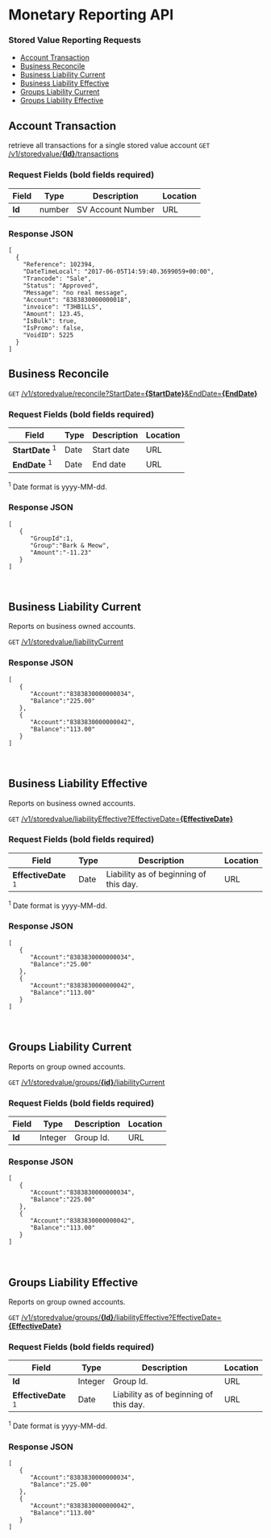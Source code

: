 
# Monetary Reporting API

### Stored Value Reporting Requests
* [Account Transaction](#account-transaction)
* [Business Reconcile](#business-reconcile)
* [Business Liability Current](#business-liability-current)
* [Business Liability Effective](#business-liability-effective)
* [Groups Liability Current](#groups-liability-current)
* [Groups Liability Effective](#groups-liability-effective)
## Account Transaction
retrieve all transactions for a single stored value account
`GET` [/v1/storedvalue/**{Id}**/transactions](https://reporting-cert.monetary.co/swagger/ui/index#!/StoredValue/StoredValue_AccountTransactions)

### Request Fields (**bold** fields required)
| Field                         | Type    | Description              | Location |
|-------------------------------|---------|--------------------------|----------|
| **Id**                        | number  | SV Account Number        | URL      |

### Response JSON
```
[
  {
    "Reference": 102394,
    "DateTimeLocal": "2017-06-05T14:59:40.3699059+00:00",
    "Trancode": "Sale",
    "Status": "Approved",
    "Message": "no real message",
    "Account": "8383830000000018",
    "invoice": "T3HB1LLS",
    "Amount": 123.45,
    "IsBulk": true,
    "IsPromo": false,
    "VoidID": 5225
  }
]
```

## Business Reconcile

`GET` [/v1/storedvalue/reconcile?StartDate=**{StartDate}**&EndDate=**{EndDate}**](https://reporting-cert.monetary.co/swagger/ui/index#!/StoredValue/StoredValue_BusinessReconcile)

### Request Fields (**bold** fields required)
| Field                         | Type    | Description              | Location |
|-------------------------------|---------|--------------------------|----------|
| **StartDate** <sup>1</sup>    | Date    | Start date               | URL      |
| **EndDate** <sup>1</sup>      | Date    | End date                 | URL      |

<sup>1</sup> Date format is yyyy-MM-dd.<br />

### Response JSON
```
[  
   {  
      "GroupId":1,
      "Group":"Bark & Meow",
      "Amount":"-11.23"
   }
]
```
<br />

## Business Liability Current
Reports on business owned accounts.<br />

`GET` [/v1/storedvalue/liabilityCurrent](https://reporting-cert.monetary.co/swagger/ui/index#!/StoredValue/StoredValue_BusinessLiabilityCurrent)

### Response JSON
```
[  
   {  
      "Account":"8383830000000034",
      "Balance":"225.00"
   },
   {  
      "Account":"8383830000000042",
      "Balance":"113.00"
   }
]
```
<br />

## Business Liability Effective
Reports on business owned accounts.<br />

`GET`  [/v1/storedvalue/liabilityEffective?EffectiveDate=**{EffectiveDate}**](https://reporting-cert.monetary.co/swagger/ui/index#!/StoredValue/StoredValue_BusinessLiabilityEffective)

### Request Fields (**bold** fields required)
| Field                          | Type    | Description              | Location |
|--------------------------------|---------|--------------------------|----------|
| **EffectiveDate** <sup>1</sup> | Date    | Liability as of beginning of this day. | URL      |

<sup>1</sup> Date format is yyyy-MM-dd.<br />

### Response JSON
```
[  
   {  
      "Account":"8383830000000034",
      "Balance":"25.00"
   },
   {  
      "Account":"8383830000000042",
      "Balance":"113.00"
   }
]
```
<br />

## Groups Liability Current
Reports on group owned accounts.<br />

`GET` [/v1/storedvalue/groups/**{id}**/liabilityCurrent](https://reporting-cert.monetary.co/swagger/ui/index#!/StoredValue/StoredValue_GroupsLiabilityCurrent)

### Request Fields (**bold** fields required)
| Field                          | Type    | Description              | Location |
|--------------------------------|---------|--------------------------|----------|
| **Id**                         | Integer | Group Id.                | URL      |


### Response JSON
```
[  
   {  
      "Account":"8383830000000034",
      "Balance":"225.00"
   },
   {  
      "Account":"8383830000000042",
      "Balance":"113.00"
   }
]
```
<br />

## Groups Liability Effective
Reports on group owned accounts.<br />

`GET` [/v1/storedvalue/groups/**{Id}**/liabilityEffective?EffectiveDate=**{EffectiveDate}**](https://reporting-cert.monetary.co/swagger/ui/index#!/StoredValue/StoredValue_GroupsLiabilityEffective)
### Request Fields (**bold** fields required)
| Field                          | Type    | Description              | Location |
|--------------------------------|---------|--------------------------|----------|
| **Id**                         | Integer | Group Id.                | URL      |
| **EffectiveDate** <sup>1</sup> | Date    | Liability as of beginning of this day. | URL      |

<sup>1</sup> Date format is yyyy-MM-dd.<br />

### Response JSON
```
[  
   {  
      "Account":"8383830000000034",
      "Balance":"25.00"
   },
   {  
      "Account":"8383830000000042",
      "Balance":"113.00"
   }
]
```
<br />

